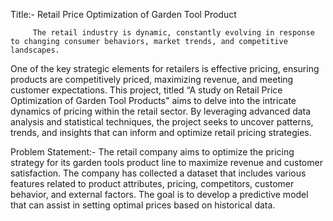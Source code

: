  Title:- Retail Price Optimization of Garden Tool Product

 
         The retail industry is dynamic, constantly evolving in response to changing consumer behaviors, market trends, and competitive landscapes. 
One of the key strategic elements for retailers is effective pricing, ensuring products are competitively priced, maximizing revenue, and  meeting 
customer expectations.
         This project, titled “A study on Retail Price Optimization of Garden Tool Products" aims to delve into the intricate dynamics of pricing within the retail sector. By leveraging advanced data analysis and statistical techniques, the project seeks to uncover patterns, trends, and insights that can inform and optimize retail pricing strategies.

Problem Statement:-
The retail company aims to optimize the pricing strategy for its garden tools product line to maximize revenue and customer satisfaction. The company has collected a dataset that includes various features related to product attributes, pricing, competitors, customer behavior, and external factors. The goal is to develop a predictive model that can assist in setting optimal prices based on historical data.
